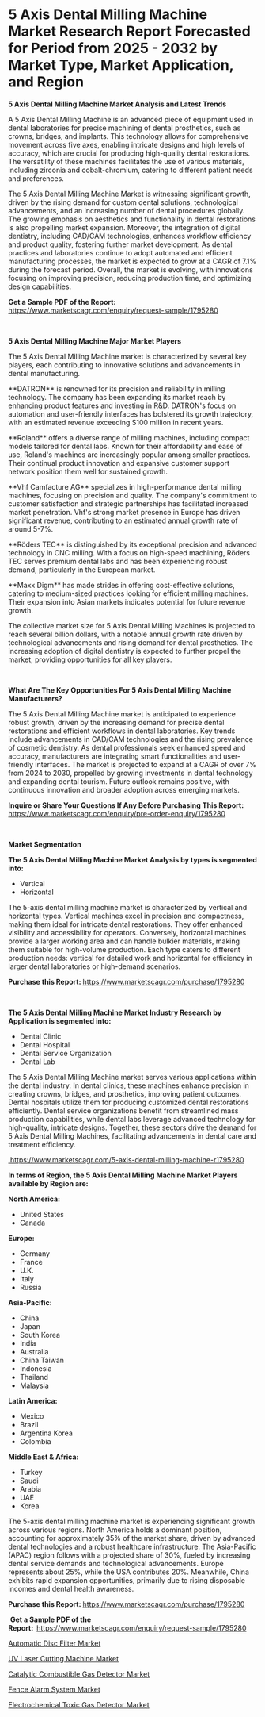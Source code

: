 <p><h1>5 Axis Dental Milling Machine Market Research Report Forecasted for Period from 2025 -  2032 by Market Type, Market Application, and Region</h1></p><p><strong>5 Axis Dental Milling Machine Market Analysis and Latest Trends</strong></p>
<p><p>A 5 Axis Dental Milling Machine is an advanced piece of equipment used in dental laboratories for precise machining of dental prosthetics, such as crowns, bridges, and implants. This technology allows for comprehensive movement across five axes, enabling intricate designs and high levels of accuracy, which are crucial for producing high-quality dental restorations. The versatility of these machines facilitates the use of various materials, including zirconia and cobalt-chromium, catering to different patient needs and preferences.</p><p>The 5 Axis Dental Milling Machine Market is witnessing significant growth, driven by the rising demand for custom dental solutions, technological advancements, and an increasing number of dental procedures globally. The growing emphasis on aesthetics and functionality in dental restorations is also propelling market expansion. Moreover, the integration of digital dentistry, including CAD/CAM technologies, enhances workflow efficiency and product quality, fostering further market development. As dental practices and laboratories continue to adopt automated and efficient manufacturing processes, the market is expected to grow at a CAGR of 7.1% during the forecast period. Overall, the market is evolving, with innovations focusing on improving precision, reducing production time, and optimizing design capabilities.</p></p>
<p><strong>Get a Sample PDF of the Report:&nbsp;</strong> <a href="https://www.marketscagr.com/enquiry/request-sample/1795280?utm_campaign=1166&utm_medium=2&utm_source=Github&utm_content=ia&utm_term=10042025&utm_id=5-axis-dental-milling-machine">https://www.marketscagr.com/enquiry/request-sample/1795280</a></p>
<p>&nbsp;</p>
<p><strong>5 Axis Dental Milling Machine Major Market Players</strong></p>
<p><p>The 5 Axis Dental Milling Machine market is characterized by several key players, each contributing to innovative solutions and advancements in dental manufacturing. </p><p>**DATRON** is renowned for its precision and reliability in milling technology. The company has been expanding its market reach by enhancing product features and investing in R&D. DATRON's focus on automation and user-friendly interfaces has bolstered its growth trajectory, with an estimated revenue exceeding $100 million in recent years.</p><p>**Roland** offers a diverse range of milling machines, including compact models tailored for dental labs. Known for their affordability and ease of use, Roland's machines are increasingly popular among smaller practices. Their continual product innovation and expansive customer support network position them well for sustained growth.</p><p>**Vhf Camfacture AG** specializes in high-performance dental milling machines, focusing on precision and quality. The company's commitment to customer satisfaction and strategic partnerships has facilitated increased market penetration. Vhf's strong market presence in Europe has driven significant revenue, contributing to an estimated annual growth rate of around 5-7%.</p><p>**Röders TEC** is distinguished by its exceptional precision and advanced technology in CNC milling. With a focus on high-speed machining, Röders TEC serves premium dental labs and has been experiencing robust demand, particularly in the European market.</p><p>**Maxx Digm** has made strides in offering cost-effective solutions, catering to medium-sized practices looking for efficient milling machines. Their expansion into Asian markets indicates potential for future revenue growth.</p><p>The collective market size for 5 Axis Dental Milling Machines is projected to reach several billion dollars, with a notable annual growth rate driven by technological advancements and rising demand for dental prosthetics. The increasing adoption of digital dentistry is expected to further propel the market, providing opportunities for all key players.</p></p>
<p>&nbsp;</p>
<p><strong>What Are The Key Opportunities For 5 Axis Dental Milling Machine Manufacturers?</strong></p>
<p><p>The 5 Axis Dental Milling Machine market is anticipated to experience robust growth, driven by the increasing demand for precise dental restorations and efficient workflows in dental laboratories. Key trends include advancements in CAD/CAM technologies and the rising prevalence of cosmetic dentistry. As dental professionals seek enhanced speed and accuracy, manufacturers are integrating smart functionalities and user-friendly interfaces. The market is projected to expand at a CAGR of over 7% from 2024 to 2030, propelled by growing investments in dental technology and expanding dental tourism. Future outlook remains positive, with continuous innovation and broader adoption across emerging markets.</p></p>
<p><strong>Inquire or Share Your Questions If Any Before Purchasing This Report:</strong> <a href="https://www.marketscagr.com/enquiry/pre-order-enquiry/1795280?utm_campaign=1166&utm_medium=2&utm_source=Github&utm_content=ia&utm_term=10042025&utm_id=5-axis-dental-milling-machine">https://www.marketscagr.com/enquiry/pre-order-enquiry/1795280</a></p>
<p>&nbsp;</p>
<p><strong>Market Segmentation</strong></p>
<p><strong>The 5 Axis Dental Milling Machine Market Analysis by types is segmented into:</strong></p>
<p><ul><li>Vertical</li><li>Horizontal</li></ul></p>
<p><p>The 5-axis dental milling machine market is characterized by vertical and horizontal types. Vertical machines excel in precision and compactness, making them ideal for intricate dental restorations. They offer enhanced visibility and accessibility for operators. Conversely, horizontal machines provide a larger working area and can handle bulkier materials, making them suitable for high-volume production. Each type caters to different production needs: vertical for detailed work and horizontal for efficiency in larger dental laboratories or high-demand scenarios.</p></p>
<p><strong>Purchase this Report:&nbsp;</strong><a href="https://www.marketscagr.com/purchase/1795280?utm_campaign=1166&utm_medium=2&utm_source=Github&utm_content=ia&utm_term=10042025&utm_id=5-axis-dental-milling-machine">https://www.marketscagr.com/purchase/1795280</a></p>
<p>&nbsp;</p>
<p><strong>The 5 Axis Dental Milling Machine Market Industry Research by Application is segmented into:</strong></p>
<p><ul><li>Dental Clinic</li><li>Dental Hospital</li><li>Dental Service Organization</li><li>Dental Lab</li></ul></p>
<p><p>The 5 Axis Dental Milling Machine market serves various applications within the dental industry. In dental clinics, these machines enhance precision in creating crowns, bridges, and prosthetics, improving patient outcomes. Dental hospitals utilize them for producing customized dental restorations efficiently. Dental service organizations benefit from streamlined mass production capabilities, while dental labs leverage advanced technology for high-quality, intricate designs. Together, these sectors drive the demand for 5 Axis Dental Milling Machines, facilitating advancements in dental care and treatment efficiency.</p></p>
<p><a href="https://www.marketscagr.com/5-axis-dental-milling-machine-r1795280?utm_campaign=1166&utm_medium=2&utm_source=Github&utm_content=ia&utm_term=10042025&utm_id=5-axis-dental-milling-machine">&nbsp;https://www.marketscagr.com/5-axis-dental-milling-machine-r1795280</a></p>
<p><strong>In terms of Region, the 5 Axis Dental Milling Machine Market Players available by Region are:</strong></p>
<p>
    <p> <strong> North America: </strong>
        <ul>
            <li>United States</li>
            <li>Canada</li>
        </ul>
        </p> 
    <p> <strong> Europe: </strong>
        <ul>
            <li>Germany</li>
            <li>France</li>
            <li>U.K.</li>
            <li>Italy</li>
            <li>Russia</li>
        </ul>
        </p> 
    <p> <strong> Asia-Pacific: </strong>
        <ul>
            <li>China</li>
            <li>Japan</li>
            <li>South Korea</li>
            <li>India</li>
            <li>Australia</li>
            <li>China Taiwan</li>
            <li>Indonesia</li>
            <li>Thailand</li>
            <li>Malaysia</li>
        </ul>
        </p> 
    <p> <strong> Latin America: </strong>
        <ul>
            <li>Mexico</li>
            <li>Brazil</li>
            <li>Argentina Korea</li>
            <li>Colombia</li>
        </ul>
        </p> 
    <p> <strong> Middle East & Africa: </strong>
        <ul>
            <li>Turkey</li>
            <li>Saudi</li>
            <li>Arabia</li>
            <li>UAE</li>
            <li>Korea</li>
        </ul>
    </p>
    </p>
<p><p>The 5-axis dental milling machine market is experiencing significant growth across various regions. North America holds a dominant position, accounting for approximately 35% of the market share, driven by advanced dental technologies and a robust healthcare infrastructure. The Asia-Pacific (APAC) region follows with a projected share of 30%, fueled by increasing dental service demands and technological advancements. Europe represents about 25%, while the USA contributes 20%. Meanwhile, China exhibits rapid expansion opportunities, primarily due to rising disposable incomes and dental health awareness.</p></p>
<p><strong>Purchase this Report: </strong><a href="https://www.marketscagr.com/purchase/1795280?utm_campaign=1166&utm_medium=2&utm_source=Github&utm_content=ia&utm_term=10042025&utm_id=5-axis-dental-milling-machine">https://www.marketscagr.com/purchase/1795280</a></p>
<p>&nbsp;<strong>Get a Sample PDF of the Report:&nbsp;&nbsp;</strong><a href="https://www.marketscagr.com/enquiry/request-sample/1795280?utm_campaign=1166&utm_medium=2&utm_source=Github&utm_content=ia&utm_term=10042025&utm_id=5-axis-dental-milling-machine">https://www.marketscagr.com/enquiry/request-sample/1795280</a></p>
<p><strong></strong></p>
<p><p><a href="https://github.com/snelldimkeod/Market-Research-Report-List-1/blob/main/automatic-disc-filter-market.md?utm_campaign=1166&utm_medium=2&utm_source=Github&utm_content=ia&utm_term=10042025&utm_id=5-axis-dental-milling-machine">Automatic Disc Filter Market</a></p><p><a href="https://github.com/seppelharjap/Market-Research-Report-List-1/blob/main/uv-laser-cutting-machine-market.md?utm_campaign=1166&utm_medium=2&utm_source=Github&utm_content=ia&utm_term=10042025&utm_id=5-axis-dental-milling-machine">UV Laser Cutting Machine Market</a></p><p><a href="https://github.com/kitkaeberz5z/Market-Research-Report-List-1/blob/main/catalytic-combustible-gas-detector-market.md?utm_campaign=1166&utm_medium=2&utm_source=Github&utm_content=ia&utm_term=10042025&utm_id=5-axis-dental-milling-machine">Catalytic Combustible Gas Detector Market</a></p><p><a href="https://github.com/olesjaquah/Market-Research-Report-List-1/blob/main/fence-alarm-system-market.md?utm_campaign=1166&utm_medium=2&utm_source=Github&utm_content=ia&utm_term=10042025&utm_id=5-axis-dental-milling-machine">Fence Alarm System Market</a></p><p><a href="https://github.com/edriceakeime/Market-Research-Report-List-1/blob/main/electrochemical-toxic-gas-detector-market.md?utm_campaign=1166&utm_medium=2&utm_source=Github&utm_content=ia&utm_term=10042025&utm_id=5-axis-dental-milling-machine">Electrochemical Toxic Gas Detector Market</a></p></p>